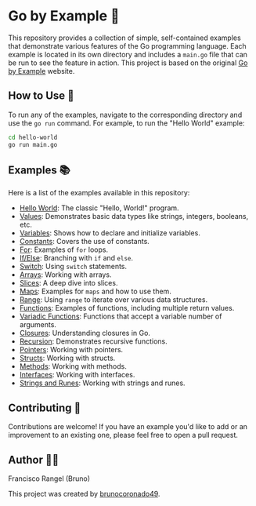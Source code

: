 # Go by Example 🚀

This repository provides a collection of simple, self-contained examples that demonstrate various features of the Go programming language. Each example is located in its own directory and includes a `main.go` file that can be run to see the feature in action. This project is based on the original [Go by Example](https://gobyexample.com) website.

## How to Use 📖

To run any of the examples, navigate to the corresponding directory and use the `go run` command. For example, to run the "Hello World" example:

```bash
cd hello-world
go run main.go
```

## Examples 📚

Here is a list of the examples available in this repository:

*   [Hello World](./hello-world/): The classic "Hello, World!" program.
*   [Values](./values/): Demonstrates basic data types like strings, integers, booleans, etc.
*   [Variables](./variables/): Shows how to declare and initialize variables.
*   [Constants](./constants/): Covers the use of constants.
*   [For](./loop-for/): Examples of `for` loops.
*   [If/Else](./if-else/): Branching with `if` and `else`.
*   [Switch](./switch/): Using `switch` statements.
*   [Arrays](./arrays/): Working with arrays.
*   [Slices](./slices/): A deep dive into slices.
*   [Maps](./maps/): Examples for `maps` and how to use them.
*   [Range](./range-over-builtin-types/): Using `range` to iterate over various data structures.
*   [Functions](./functions/): Examples of functions, including multiple return values.
*   [Variadic Functions](./variadic-functions/): Functions that accept a variable number of arguments.
*   [Closures](./closures/): Understanding closures in Go.
*   [Recursion](./recursion/): Demonstrates recursive functions.
*   [Pointers](./pointers/): Working with pointers.
*   [Structs](./structs/): Working with structs.
*   [Methods](./methods/): Working with methods.
*   [Interfaces](./interfaces/): Working with interfaces.
*   [Strings and Runes](./strings-runes/): Working with strings and runes.

## Contributing 🤝

Contributions are welcome! If you have an example you'd like to add or an improvement to an existing one, please feel free to open a pull request.

## Author 👨‍💻
Francisco Rangel (Bruno)

This project was created by [brunocoronado49](https://github.com/brunocoronado49).
